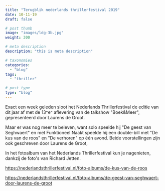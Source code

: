 ```yaml
---
title: "Terugblik nederlands thrillerfestival 2019"
date: 10-11-19
draft: false

# post thumb
image: "images/ldg-3b.jpg"
weight: 300

# meta description
description: "this is meta description"

# taxonomies
categories:
  - "blog"
tags:
  - "thriller"

# post type
type: "blog"
---
```


Exact een week geleden sloot het Nederlands Thrillerfestival de editie
van dit jaar af met de 13^e^ aflevering van de talkshow "Boek&Meer",
gepresenteerd door Laurens de Groot.

Maar er was nog meer te beleven, want solo speelde hij "De geest van
Seghwaert" en met Funktioneel Naakt speelde hij een double-bill met "De
kus van de roos" en "De verhoren" op één avond. Beide voorstellingen
zijn ook geschreven door Laurens de Groot,

In het fotoalbum van het Nederlands Thrillerfestival kun je nagenieten,
dankzij de foto's van Richard Jetten.

https://nederlandsthrillerfestival.nl/foto-albums/de-kus-van-de-roos

https://nederlandsthrillerfestival.nl/foto-albums/de-geest-van-seghwaert-door-laurens-de-groot
